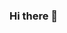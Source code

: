 ### Hi there 👋

<!--presentacion maestros docentes infantil rosado
**
Aquí hay algunas ideas para comenzar:

- 🔭 Actualmente estoy trabajando en...
- 🌱 Actualmente estoy aprendiendo...
- 👯 I’m looking to collaborate on ...
- 🤔 I’m looking for help with ...
- 💬 Ask me about ...
- 📫 How to reach me: ...
- 😄 Pronouns: ...
- ⚡ Fun fact: ...
-->
